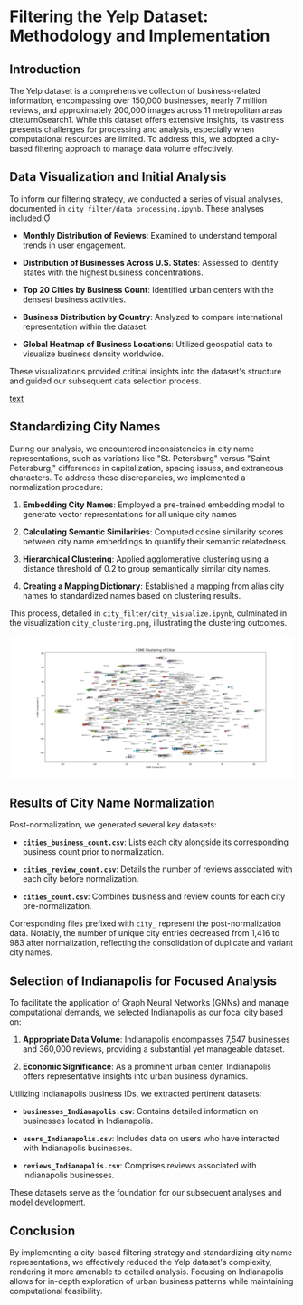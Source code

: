 # Filtering the Yelp Dataset: Methodology and Implementation

## Introduction

The Yelp dataset is a comprehensive collection of business-related information, encompassing over 150,000 businesses, nearly 7 million reviews, and approximately 200,000 images across 11 metropolitan areas citeturn0search1. While this dataset offers extensive insights, its vastness presents challenges for processing and analysis, especially when computational resources are limited. To address this, we adopted a city-based filtering approach to manage data volume effectively.

## Data Visualization and Initial Analysis

To inform our filtering strategy, we conducted a series of visual analyses, documented in `city_filter/data_processing.ipynb`. These analyses included:

- **Monthly Distribution of Reviews**: Examined to understand temporal trends in user engagement.

- **Distribution of Businesses Across U.S. States**: Assessed to identify states with the highest business concentrations.

- **Top 20 Cities by Business Count**: Identified urban centers with the densest business activities.

- **Business Distribution by Country**: Analyzed to compare international representation within the dataset.

- **Global Heatmap of Business Locations**: Utilized geospatial data to visualize business density worldwide.

These visualizations provided critical insights into the dataset's structure and guided our subsequent data selection process.

[text](world_business_map(1).html)

## Standardizing City Names

During our analysis, we encountered inconsistencies in city name representations, such as variations like "St. Petersburg" versus "Saint Petersburg," differences in capitalization, spacing issues, and extraneous characters. To address these discrepancies, we implemented a normalization procedure:

1. **Embedding City Names**: Employed a pre-trained embedding model to generate vector representations for all unique city names

2. **Calculating Semantic Similarities**: Computed cosine similarity scores between city name embeddings to quantify their semantic relatedness.

3. **Hierarchical Clustering**: Applied agglomerative clustering using a distance threshold of 0.2 to group semantically similar city names.

4. **Creating a Mapping Dictionary**: Established a mapping from alias city names to standardized names based on clustering results.

This process, detailed in `city_filter/city_visualize.ipynb`, culminated in the visualization `city_clustering.png`, illustrating the clustering outcomes.

![alt text](city_clustering.png)

## Results of City Name Normalization

Post-normalization, we generated several key datasets:

- **`cities_business_count.csv`**: Lists each city alongside its corresponding business count prior to normalization.

- **`cities_review_count.csv`**: Details the number of reviews associated with each city before normalization.

- **`cities_count.csv`**: Combines business and review counts for each city pre-normalization.

Corresponding files prefixed with `city_` represent the post-normalization data. Notably, the number of unique city entries decreased from 1,416 to 983 after normalization, reflecting the consolidation of duplicate and variant city names.

## Selection of Indianapolis for Focused Analysis

To facilitate the application of Graph Neural Networks (GNNs) and manage computational demands, we selected Indianapolis as our focal city based on:

1. **Appropriate Data Volume**: Indianapolis encompasses 7,547 businesses and 360,000 reviews, providing a substantial yet manageable dataset.

2. **Economic Significance**: As a prominent urban center, Indianapolis offers representative insights into urban business dynamics.

Utilizing Indianapolis business IDs, we extracted pertinent datasets:

- **`businesses_Indianapolis.csv`**: Contains detailed information on businesses located in Indianapolis.

- **`users_Indianapolis.csv`**: Includes data on users who have interacted with Indianapolis businesses.

- **`reviews_Indianapolis.csv`**: Comprises reviews associated with Indianapolis businesses.

These datasets serve as the foundation for our subsequent analyses and model development.

## Conclusion

By implementing a city-based filtering strategy and standardizing city name representations, we effectively reduced the Yelp dataset's complexity, rendering it more amenable to detailed analysis. Focusing on Indianapolis allows for in-depth exploration of urban business patterns while maintaining computational feasibility.